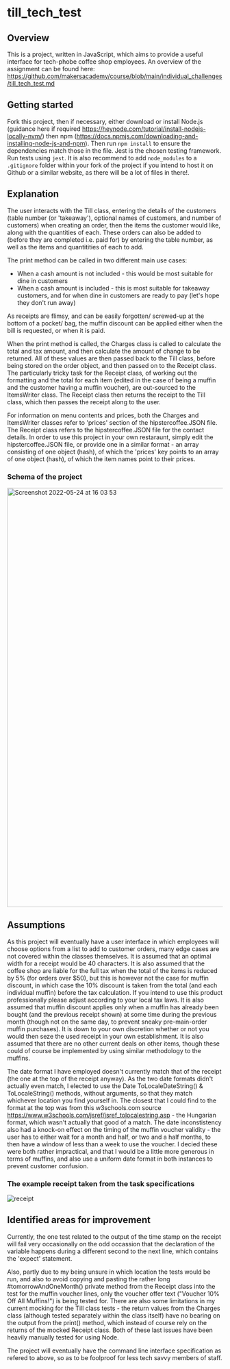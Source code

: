 # till_tech_test

## Overview
This is a project, written in JavaScript, which aims to provide a useful interface for tech-phobe coffee shop employees. An overview of the assignment can be found here: https://github.com/makersacademy/course/blob/main/individual_challenges/till_tech_test.md


## Getting started
Fork this project, then if necessary, either download or install Node.js (guidance here if required https://heynode.com/tutorial/install-nodejs-locally-nvm/) then npm (https://docs.npmjs.com/downloading-and-installing-node-js-and-npm). Then run `npm install` to ensure the dependencies match those in the file. Jest is the chosen testing framework. Run tests using `jest`. It is also recommend to add `node_modules` to a `.gitignore` folder within your fork of the project if you intend to host it on Github or a similar website, as there will be a lot of files in there!.


## Explanation
The user interacts with the Till class, entering the details of the customers (table number (or 'takeaway'), optional names of customers, and number of customers) when creating an order, then the items the customer would like, along with the quantities of each. These orders can also be added to (before they are completed i.e. paid for) by entering the table number, as well as the items and quantitities of each to add.

The print method can be called in two different main use cases: 
- When a cash amount is not included - this would be most suitable for dine in customers
- When a cash amount is included - this is most suitable for takeaway customers, and for when dine in customers are ready to pay (let's hope they don't run away)

As receipts are flimsy, and can be easily forgotten/ screwed-up at the bottom of a pocket/ bag, the muffin discount can be applied either when the bill is requested, or when it is paid.

When the print method is called, the Charges class is called to calculate the total and tax amount, and then calculate the amount of change to be returned. All of these values are then passed back to the Till class, before being stored on the order object, and then passed on to the Receipt class. The particularly tricky task for the Receipt class, of working out the formatting and the total for each item (edited in the case of being a muffin and the customer having a muffin voucher), are out-sourced to the ItemsWriter class. The Receipt class then returns the receipt to the Till class, which then passes the receipt along to the user.

For information on menu contents and prices, both the Charges and ItemsWriter classes refer to 'prices' section of the hipstercoffee.JSON file. The Receipt class refers to the hipstercoffee.JSON file for the contact details. In order to use this project in your own restaraunt, simply edit the hipstercoffee.JSON file, or provide one in a similar format - an array consisting of one object (hash), of which the 'prices' key points to an array of one object (hash), of which the item names point to their prices.

### Schema of the project
<img width="979" alt="Screenshot 2022-05-24 at 16 03 53" src="https://user-images.githubusercontent.com/98953155/170068628-107fbf9d-0097-48b9-90e6-511a8646acc1.png">


## Assumptions
As this project will eventually have a user interface in which employees will choose options from a list to add to customer orders, many edge cases are not covered within the classes themselves. It is assumed that an optimal width for a receipt would be 40 characters. It is also assumed that the coffee shop are liable for the full tax when the total of the items is reduced by 5% (for orders over $50), but this is however not the case for muffin discount, in which case the 10% discount is taken from the total (and each individual muffin) before the tax calculation. If you intend to use this product professionally please adjust according to your local tax laws. It is also assumed that muffin discount applies only when a muffin has already been bought (and the previous receipt shown) at some time during the previous month (though not on the same day, to prevent sneaky pre-main-order muffin purchases). It is down to your own discretion whether or not you would then seze the used receipt in your own establishment. It is also assumed that there are no other current deals on other items, though these could of course be implemented by using similar methodology to the muffins.

The date format I have employed doesn't currently match that of the receipt (the one at the top of the receipt anyway). As the two date formats didn't actually even match, I elected to use the Date ToLocaleDateString() & ToLocaleString() methods, without arguments, so that they match whichever location you find yourself in. The closest that I could find to the format at the top was from this w3schools.com source https://www.w3schools.com/jsref/jsref_tolocalestring.asp - the Hungarian format, which wasn't actually that good of a match. The date inconstistency also had a knock-on effect on the timing of the muffin voucher validity -  the user has to either wait for a month and half, or two and a half months, to then have a window of less than a week to use the voucher. I decied these were both rather impractical, and that I would be a little more generous in terms of muffins, and also use a uniform date format in both instances to prevent customer confusion.


### The example receipt taken from the task specifications
![receipt](https://user-images.githubusercontent.com/98953155/170071613-31bc0f8d-c486-4992-8dda-fc90c1e2de3f.jpeg)


## Identified areas for improvement
Currently, the one test related to the output of the time stamp on the receipt will fail very occasionally on the odd occassion that the declaration of the variable happens during a different second to the next line, which contains the 'expect' statement. 

Also, partly due to my being unsure in which location the tests would be run, and also to avoid copying and pasting the rather long #tomorrowAndOneMonth() private method from the Receipt class into the test for the muffin voucher lines, only the voucher offer text ("Voucher 10% Off All Muffins!") is being tested for. There are also some limitations in my current mocking for the Till class tests - the return values from the Charges class (although tested separately within the class itself) have no bearing on the output from the print() method, which instead of course rely on the returns of the mocked Receipt class. Both of these last issues have been heavily manually tested for using Node.

The project will eventually have the command line interface specification as refered to above, so as to be foolproof for less tech savvy members of staff.

